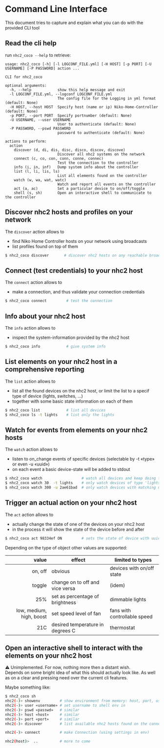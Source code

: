 # Command Line Interface

This document tries to capture and explain what you can do with the provided CLI tool

## Read the cli help

run `nhc2_coco --help` to retrieve:
```
usage: nhc2_coco [-h] [-l LOGCONF_FILE.yml] [-H HOST] [-p PORT] [-U USERNAME] [-P PASSWORD] action ...

CLI for nhc2_coco

optional arguments:
  -h, --help            show this help message and exit
  -l LOGCONF_FILE.yml, --logconf LOGCONF_FILE.yml
                        The config file for the Logging in yml format (default: None)
  -H HOST, --host HOST  Specify host (name or ip) Niko-Home-Controller (default: None)
  -p PORT, --port PORT  Specify portnumber (default: None)
  -U USERNAME, --user USERNAME
                        User to authenticate (default: None)
  -P PASSWORD, --pswd PASSWORD
                        password to authenticate (default: None)

actions to perform:
  action
    discover (d, di, dis, disc, disco, discov, discove)
                        Discover all nhc2 systems on the network
    connect (c, co, con, conn, conne, connec)
                        Test the connection to the controller
    info (i, in, inf)   Dump system info about the controller
    list (l, li, lis, ls)
                        List all elements found on the controller
    watch (w, wa, wat, watc)
                        Watch and report all events on the controller
    act (a, ac)         Set a particular device to on/off/toggle
    shell (s, sh)       Open an interactive shell to communicate to the controller

```

## Discover nhc2 hosts and profiles on your network

The `discover` action allows to
* find Niko Home Controller hosts on your network using broadcasts
* list profiles found on top of them

```bash
$ nhc2_coco discover       # discover nhc2 hosts on any reachable broadcast network
```

## Connect (test credentials) to your nhc2 host

The `connect` action allows to
* make a connection, and thus validate your connection credentials

```bash
$ nhc2_coco connect         # test the connection
```

## Info about your nhc2 host

The `info` action allows to
* inspect the system-information provided by the nhc2 host

```bash
$ nhc2_coco info            # give system info
```

## List elements on your nhc2 host in a comprehensive reporting

The `list` action allows to
* list all the found devices on the nhc2 host, or limit the list to a specif type of device (lights, switches, ...)
* together with some basic state information on each of them

```bash
$ nhc2_coco list            # list all devices
$ nhc2_coco ls -t lights    # list only the lights
```

## Watch for events from elements on your nhc2 hosts

The `watch` action allows to
* listen to on_change events of specific devices (selectable by -t «type» or even -u «uuid»)
* on each event a basic device-state will be added to stdout

```bash
$ nhc2_coco watch                  # watch all devices and keep doing that
$ nhc2_coco watch 30  -t lights    # only watch devices of type 'lights' and stop after 30s
$ nhc2_coco watch 300 -u 2ae61bad  # only watch devices with matching uuid and stop after 5' (=300")
```

## Trigger an actual action on your nhc2 host

The `act` action allows to
* actually change the state of one of the devices on your nhc2 host
* in the process it will show the state of the device before and after

```bash
$ nhc2_coco act 98334ef ON         # sets the state of device with uuid matching (the lead characters of) the device uuid to ON
```

Depending on the type of object other values are supported:

| value             | effect                           | limited to types  |
|------------------:|----------------------------------|-------------------|
| on, off           | obvious                          | devices with on/off state
| toggle            | change on to off and vice versa  | (idem)
| 25%               | set as percentage of brightness  | dimmable lights
| low, medium, high, boost | set speed level of fan           | fans with controllable speed
| 21C               | desired temperature in degrees C | thermostat

## Open an interactive shell to interact with the elements on your nhc2 host

:warning: Unimplemented. For now, nothing more then a distant wish.  
Depends on some bright idea of what this should actually look like.
As well as on a clear and pressing need over the current cli features.

Maybe something like:
```bash
$ nhc2_coco sh
nhc2(-)> showenv         # show environment from memory: host, port, user, passwd (masked)
nhc2(-)> user «username» # set username to shell env in
nhc2(-)> pswd «passwd»   # similar
nhc2(-)> host «host»     # similar
nhc2(-)> port «port»     # similar
nhc2(-)> discover        # list available nhc2 hosts found on the connected networks

nhc2(-)> connect         # make Connection (using settings in env)

nhc2(host)>  ..          # more to come
```
